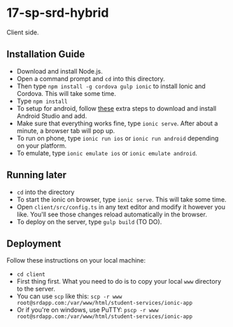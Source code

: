# 17-sp-srd-hybrid
Client side.

## Installation Guide
* Download and install Node.js.
* Open a command prompt and `cd` into this directory.
* Then type `npm install -g cordova gulp ionic` to install Ionic and Cordova. This will take some time.
* Type `npm install`
* To setup for android, follow [these](https://codebabes.com/newb/setup-android-studio-windows) extra steps to download and install Android Studio and add. 
* Make sure that everything works fine, type `ionic serve`. After about a minute, a browser tab will pop up.
* To run on phone, type `ionic run ios` or `ionic run android` depending on your platform.
* To emulate, type `ionic emulate ios` or `ionic emulate android`.


## Running later
* `cd` into the directory
* To start the ionic on browser, type `ionic serve`. This will take some time.
* Open `client/src/config.ts` in any text editor and modify it however you like. You'll see those changes reload automatically in the browser.
* To deploy on the server, type `gulp build` (TO DO).

## Deployment
Follow these instructions on your local machine:

* `cd client`
* First thing first. What you need to do is to copy your local `www` directory to the server.
* You can use `scp` like this: `scp -r www root@srdapp.com:/var/www/html/student-services/ionic-app`
* Or if you're on windows, use PuTTY: `pscp -r www root@srdapp.com:/var/www/html/student-services/ionic-app`
